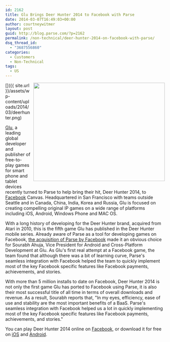 ```yaml
---
id: 2162
title: Glu Brings Deer Hunter 2014 to Facebook with Parse
date: 2014-03-07T16:49:03+00:00
author: courtneywitmer
layout: post
guid: http://blog.parse.com/?p=2162
permalink: /non-technical/deer-hunter-2014-on-facebook-with-parse/
dsq_thread_id:
  - "3687556860"
categories:
  - Customers
  - Non-Technical
tags:
  - US
---
```

[<img style="border: 0pt none; float: right; padding-left: 10px; padding-bottom: 10px;" src="{{ site.url }}/assets/wp-content/uploads/2014/03/deerhunter.png" alt="" width="415" height="311" />]({{ site.url }}/assets/wp-content/uploads/2014/03/deerhunter.png)

<a href="http://www.glu.com/" target="_blank">Glu</a>, a leading global developer and publisher of free-to-play games for smart phone and tablet devices recently turned to Parse to help bring their hit, Deer Hunter 2014, to <a href="https://www.facebook.com/appcenter/deer_hunt_two" target="_blank">Facebook</a> Canvas. Headquartered in San Francisco with teams outside Seattle and in Canada, China, India, Korea and Russia, Glu is focused on creating compelling original IP games on a wide range of platforms including iOS, Android, Windows Phone and MAC OS.

With a long history of developing for the Deer Hunter brand, acquired from Atari in 2010, this is the fifth game Glu has published in the Deer Hunter mobile series. Already aware of Parse as a tool for developing games on Facebook, <a href="http://techcrunch.com/2013/04/25/facebook-parse/" target="_blank">the acquisition of Parse by Facebook</a> made it an obvious choice for Sourabh Ahuja, Vice President for Android and Cross-Platform Development at Glu. As Glu's first real attempt at a Facebook game, the team found that although there was a bit of learning curve, Parse's seamless integration with Facebook helped the team to quickly implement most of the key Facebook specific features like Facebook payments, achievements, and stories.

With more than 5 million installs to date on Facebook, Deer Hunter 2014 is not only the first game Glu has ported to Facebook using Parse, it is also their most successful title of all time in terms of overall downloads and revenue. As a result, Sourabh reports that, "In my eyes, efficiency, ease of use and stability are the most important benefits of a BaaS. Parse's seamless integration with Facebook helped us a lot in quickly implementing most of the key Facebook specific features like Facebook payments, achievements, and stories."

You can play Deer Hunter 2014 online on <a href="https://www.facebook.com/appcenter/deer_hunt_two" target="_blank">Facebook</a>, or download it for free on <a href="https://itunes.apple.com/us/app/deer-hunter-2014/id583222866?mt=8" target="_blank">iOS</a> and <a href="https://play.google.com/store/apps/details?id=com.glu.deerhunt2" target="_blank">Android</a>.